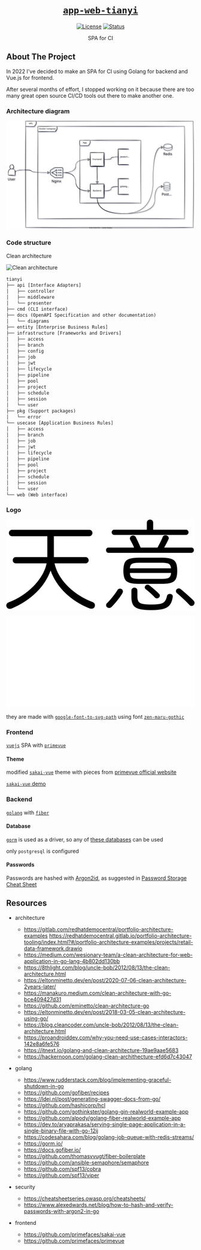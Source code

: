 <div align="center" markdown="1">

# [`app-web-tianyi`][url-repo]

[![License][badge-license]][url-license]
[![Status][badge-status-abandoned]][url-repo]

SPA for CI

</div>

## About The Project

In 2022 I've decided to make an SPA for CI using Golang for backend and Vue.js for frontend. 

After several months of effort, I stopped working on it because there are too many great open source CI/CD tools out there to make another one.

### Architecture diagram

![overview](./docs/diagrams/app-web-tianyi.drawio.svg)

### Code structure

Clean architecture

![Clean architecture](https://blog.cleancoder.com/uncle-bob/images/2012-08-13-the-clean-architecture/CleanArchitecture.jpg)

```
tianyi
├── api [Interface Adapters]
│   ├── controller
│   ├── middleware
│   └── presenter
├── cmd (CLI interface)
├── docs (OpenAPI Specification and other documentation)
│   └── diagrams
├── entity [Enterprise Business Rules]
├── infrastructure [Frameworks and Drivers]
│   ├── access
│   ├── branch
│   ├── config
│   ├── job
│   ├── jwt
│   ├── lifecycle
│   ├── pipeline
│   ├── pool
│   ├── project
│   ├── schedule
│   ├── session
│   └── user
├── pkg (Support packages)
│   └── error
└── usecase [Application Business Rules]
│   ├── access
│   ├── branch
│   ├── job
│   ├── jwt
│   ├── lifecycle
│   ├── pipeline
│   ├── pool
│   ├── project
│   ├── schedule
│   ├── session
│   └── user
└── web (Web interface)
```

### Logo

![black logo](./web/public/images/logo-dark.svg)

![white logo](./web/public/images/logo-white.svg)

they are made with [`google-font-to-svg-path`](https://danmarshall.github.io/google-font-to-svg-path/)
using font
[`zen-maru-gothic`](https://fonts.adobe.com/fonts/zen-maru-gothic#licensing-section)

### Frontend

[`vuejs`](https://vuejs.org/) SPA with
[`primevue`](https://www.primefaces.org/primevue/)

#### Theme

modified [`sakai-vue`](https://github.com/primefaces/sakai-vue) theme
with pieces from
[primevue official website](https://github.com/primefaces/primevue)

[`sakai-vue` demo](https://www.primefaces.org/sakai-vue/)

### Backend

[`golang`](https://go.dev/) with
[`fiber`](https://docs.gofiber.io/)

#### Database

[`gorm`](https://gorm.io/) is used as a driver, so any of
[these databases](https://gorm.io/docs/connecting_to_the_database.html)
can be used

only `postgresql` is configured

#### Passwords

Passwords are hashed with [Argon2id](https://cheatsheetseries.owasp.org/cheatsheets/Password_Storage_Cheat_Sheet.html#argon2id),
as suggested in
[Password Storage Cheat Sheet](https://cheatsheetseries.owasp.org/cheatsheets/Password_Storage_Cheat_Sheet.html)

## Resources

- architecture

  - https://gitlab.com/redhatdemocentral/portfolio-architecture-examples
    https://redhatdemocentral.gitlab.io/portfolio-architecture-tooling/index.html?#/portfolio-architecture-examples/projects/retail-data-framework.drawio
  - https://medium.com/wesionary-team/a-clean-architecture-for-web-application-in-go-lang-4b802dd130bb
  - https://8thlight.com/blog/uncle-bob/2012/08/13/the-clean-architecture.html
  - https://eltonminetto.dev/en/post/2020-07-06-clean-architecture-2years-later/
  - https://manakuro.medium.com/clean-architecture-with-go-bce409427d31
  - https://github.com/eminetto/clean-architecture-go
  - https://eltonminetto.dev/en/post/2018-03-05-clean-architecture-using-go/
  - https://blog.cleancoder.com/uncle-bob/2012/08/13/the-clean-architecture.html
  - https://proandroiddev.com/why-you-need-use-cases-interactors-142e8a6fe576
  - https://itnext.io/golang-and-clean-architecture-19ae9aae5683
  - https://hackernoon.com/golang-clean-archithecture-efd6d7c43047

- golang

  - https://www.rudderstack.com/blog/implementing-graceful-shutdown-in-go
  - https://github.com/gofiber/recipes
  - https://ldej.nl/post/generating-swagger-docs-from-go/
  - https://github.com/hashicorp/hcl
  - https://github.com/gothinkster/golang-gin-realworld-example-app
  - https://github.com/alpody/golang-fiber-realworld-example-app
  - https://dev.to/aryaprakasa/serving-single-page-application-in-a-single-binary-file-with-go-12ij
  - https://codesahara.com/blog/golang-job-queue-with-redis-streams/
  - https://gorm.io/
  - https://docs.gofiber.io/
  - https://github.com/thomasvvugt/fiber-boilerplate
  - https://github.com/ansible-semaphore/semaphore
  - https://github.com/spf13/cobra
  - https://github.com/spf13/viper

- security

  - https://cheatsheetseries.owasp.org/cheatsheets/
  - https://www.alexedwards.net/blog/how-to-hash-and-verify-passwords-with-argon2-in-go

- frontend

  - https://github.com/primefaces/sakai-vue
  - https://github.com/primefaces/primevue
  
<!-- relative links -->

<!-- project links -->

[url-repo]: https://github.com/shishifubing/app-web-tianyi
[url-license]: https://github.com/shishifubing/app-web-tianyi/blob/main/LICENSE

<!-- external links -->

<!-- badge links -->

[badge-license]: https://img.shields.io/github/license/shishifubing/app-web-tianyi.svg
[badge-status-abandoned]: https://img.shields.io/badge/status-abandoned-red
